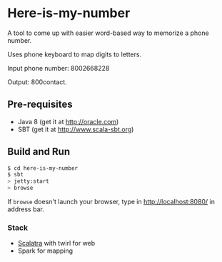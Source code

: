 # Here-is-my-number #

A tool to come up with easier word-based way to memorize a phone number.

Uses phone keyboard to map digits to letters.

Input phone number: 8002668228 

Output: 800contact.

## Pre-requisites
* Java 8 (get it at http://oracle.com)
* SBT (get it at http://www.scala-sbt.org)

## Build and Run ##

```sh
$ cd here-is-my-number
$ sbt
> jetty:start
> browse
```
If `browse` doesn't launch your browser, type in [http://localhost:8080/](http://localhost:8080/) in address bar.

### Stack
* [Scalatra](http://scalatra.org) with twirl for web
* Spark for mapping
